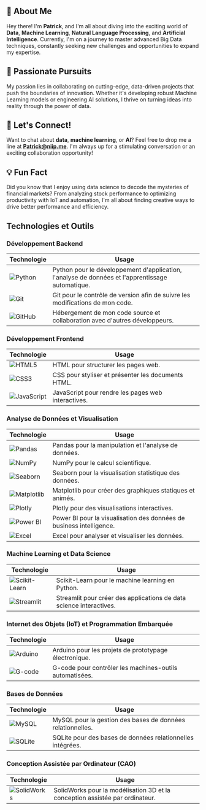 ## 👋 **About Me**

Hey there! I'm **Patrick**, and I'm all about diving into the exciting world of **Data**, **Machine Learning**, **Natural Language Processing**, and **Artificial Intelligence**. Currently, I'm on a journey to master advanced Big Data techniques, constantly seeking new challenges and opportunities to expand my expertise.

## 🚀 **Passionate Pursuits**

My passion lies in collaborating on cutting-edge, data-driven projects that push the boundaries of innovation. Whether it's developing robust Machine Learning models or engineering AI solutions, I thrive on turning ideas into reality through the power of data.

## 🎉 **Let's Connect!**

Want to chat about **data**, **machine learning**, or **AI**? Feel free to drop me a line at **Patrick@niip.me**. I'm always up for a stimulating conversation or an exciting collaboration opportunity!

## 💡 **Fun Fact**

Did you know that I enjoy using data science to decode the mysteries of financial markets? From analyzing stock performance to optimizing productivity with IoT and automation, I'm all about finding creative ways to drive better performance and efficiency.







## Technologies et Outils

### Développement Backend

| Technologie | Usage |
| --- | --- |
| ![Python](https://img.shields.io/badge/Python-3776AB?style=for-the-badge&logo=python&logoColor=white) | Python pour le développement d'application, l'analyse de données et l'apprentissage automatique. |
| ![Git](https://img.shields.io/badge/Git-F05032?style=for-the-badge&logo=git&logoColor=white) | Git pour le contrôle de version afin de suivre les modifications de mon code. |
| ![GitHub](https://img.shields.io/badge/GitHub-181717?style=for-the-badge&logo=github&logoColor=white) | Hébergement de mon code source et collaboration avec d'autres développeurs. |

### Développement Frontend

| Technologie | Usage |
| --- | --- |
| ![HTML5](https://img.shields.io/badge/HTML5-E34F26?style=for-the-badge&logo=html5&logoColor=white) | HTML pour structurer les pages web. |
| ![CSS3](https://img.shields.io/badge/CSS3-1572B6?style=for-the-badge&logo=css3&logoColor=white) | CSS pour styliser et présenter les documents HTML. |
| ![JavaScript](https://img.shields.io/badge/JavaScript-F7DF1E?style=for-the-badge&logo=javascript&logoColor=black) | JavaScript pour rendre les pages web interactives. |

### Analyse de Données et Visualisation

| Technologie | Usage |
| --- | --- |
| ![Pandas](https://img.shields.io/badge/Pandas-150458?style=for-the-badge&logo=pandas&logoColor=white) | Pandas pour la manipulation et l'analyse de données. |
| ![NumPy](https://img.shields.io/badge/NumPy-013243?style=for-the-badge&logo=numpy&logoColor=white) | NumPy pour le calcul scientifique. |
| ![Seaborn](https://img.shields.io/badge/Seaborn-3776AB?style=for-the-badge&logo=python&logoColor=white) | Seaborn pour la visualisation statistique des données. |
| ![Matplotlib](https://img.shields.io/badge/Matplotlib-3776AB?style=for-the-badge&logo=python&logoColor=white) | Matplotlib pour créer des graphiques statiques et animés. |
| ![Plotly](https://img.shields.io/badge/Plotly-3F4F75?style=for-the-badge&logo=plotly&logoColor=white) | Plotly pour des visualisations interactives. |
| ![Power BI](https://img.shields.io/badge/Power_BI-F2C811?style=for-the-badge&logo=powerbi&logoColor=black) | Power BI pour la visualisation des données de business intelligence. |
| ![Excel](https://img.shields.io/badge/Excel-217346?style=for-the-badge&logo=microsoftexcel&logoColor=white) | Excel pour analyser et visualiser les données. |

### Machine Learning et Data Science

| Technologie | Usage |
| --- | --- |
| ![Scikit-Learn](https://img.shields.io/badge/Scikit--Learn-F7931E?style=for-the-badge&logo=scikitlearn&logoColor=white) | Scikit-Learn pour le machine learning en Python. |
| ![Streamlit](https://img.shields.io/badge/Streamlit-FF4B4B?style=for-the-badge&logo=streamlit&logoColor=white) | Streamlit pour créer des applications de data science interactives. |

### Internet des Objets (IoT) et Programmation Embarquée

| Technologie | Usage |
| --- | --- |
| ![Arduino](https://img.shields.io/badge/Arduino-00979D?style=for-the-badge&logo=arduino&logoColor=white) | Arduino pour les projets de prototypage électronique. |
| ![G-code](https://img.shields.io/badge/G--code-000000?style=for-the-badge&logo=gcode&logoColor=white) | G-code pour contrôler les machines-outils automatisées. |

### Bases de Données

| Technologie | Usage |
| --- | --- |
| ![MySQL](https://img.shields.io/badge/MySQL-4479A1?style=for-the-badge&logo=mysql&logoColor=white) | MySQL pour la gestion des bases de données relationnelles. |
| ![SQLite](https://img.shields.io/badge/SQLite-003B57?style=for-the-badge&logo=sqlite&logoColor=white) | SQLite pour des bases de données relationnelles intégrées. |

### Conception Assistée par Ordinateur (CAO)

| Technologie | Usage |
| --- | --- |
| ![SolidWorks](https://img.shields.io/badge/SolidWorks-FF0000?style=for-the-badge&logo=dassaultsystemes&logoColor=white) | SolidWorks pour la modélisation 3D et la conception assistée par ordinateur. |
